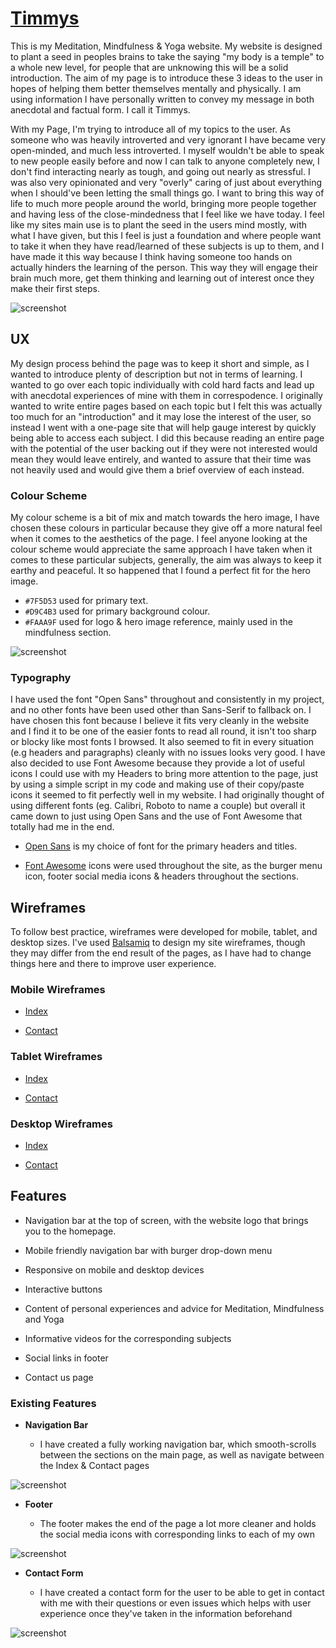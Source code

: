 # [Timmys](https://conor-timmis.github.io/Timmys)

This is my Meditation, Mindfulness & Yoga website. My website is designed to plant a seed in peoples brains to take the saying "my body is a temple" to a whole new level, for people that are unknowing this will be a solid introduction. The aim of my page is to introduce these 3 ideas to the user in hopes of helping them better themselves mentally and physically. I am using information I have personally written to convey my message in both anecdotal and factual form. I call it Timmys.

With my Page, I'm trying to introduce all of my topics to the user. As someone who was heavily introverted and very ignorant I have became very open-minded, and much less introverted. I myself wouldn't be able to speak to new people easily before and now I can talk to anyone completely new, I don't find interacting nearly as tough, and going out nearly as stressful. I was also very opinionated and very "overly" caring of just about everything when I should've been letting the small things go. I want to bring this way of life to much more people around the world, bringing more people together and having less of the close-mindedness that I feel like we have today. I feel like my sites main use is to plant the seed in the users mind mostly, with what I have given, but this I feel is just a foundation and where people want to take it when they have read/learned of these subjects is up to them, and I have made it this way because I think having someone too hands on actually hinders the learning of the person. This way they will engage their brain much more, get them thinking and learning out of interest once they make their first steps.

![screenshot](documentation/responsiveness.png)

## UX

My design process behind the page was to keep it short and simple, as I wanted to introduce plenty of description but not in terms of learning. I wanted to go over each topic individually with cold hard facts and lead up with anecdotal experiences of mine with them in correspodence. I originally wanted to write entire pages based on each topic but I felt this was actually too much for an "introduction" and it may lose the interest of the user, so instead I went with a one-page site that will help gauge interest by quickly being able to access each subject. I did this because reading an entire page with the potential of the user backing out if they were not interested would mean they would leave entirely, and wanted to assure that their time was not heavily used and would give them a brief overview of each instead.

### Colour Scheme

My colour scheme is a bit of mix and match towards the hero image, I have chosen these colours in particular because they give off a more natural feel when it comes to the aesthetics of the page. I feel anyone looking at the colour scheme would appreciate the same approach I have taken when it comes to these particular subjects, generally, the aim was always to keep it earthy and peaceful. It so happened that I found a perfect fit for the hero image.

- `#7F5D53` used for primary text.
- `#D9C4B3` used for primary background colour.
- `#FAAA9F` used for logo & hero image reference, mainly used in the mindfulness section.

![screenshot](documentation/colourscheme.png)


### Typography


I have used the font "Open Sans" throughout and consistently in my project, and no other fonts have been used other than Sans-Serif to fallback on. I have chosen this font because I believe it fits very cleanly in the website and I find it to be one of the easier fonts to read all round, it isn't too sharp or blocky like most fonts I browsed. It also seemed to fit in every situation (e.g headers and paragraphs) cleanly with no issues looks very good. I have also decided to use Font Awesome because they provide a lot of useful icons I could use with my Headers to bring more attention to the page, just by using a simple script in my code and making use of their copy/paste icons it seemed to fit perfectly well in my website. I had originally thought of using different fonts (eg. Calibri, Roboto to name a couple) but overall it came down to just using Open Sans and the use of Font Awesome that totally had me in the end.


- [Open Sans](https://fonts.google.com/specimen/Open+Sans) is my choice of font for the primary headers and titles.

- [Font Awesome](https://fontawesome.com) icons were used throughout the site, as the burger menu icon, footer social media icons & headers throughout the sections.


## Wireframes

To follow best practice, wireframes were developed for mobile, tablet, and desktop sizes. I've used [Balsamiq](https://balsamiq.com/wireframes) to design my site wireframes, though they may differ from the end result of the pages, as I have had to change things here and there to improve user experience.

### Mobile Wireframes

  - [Index](documentation/wireframes/mobileindex.png)

  - [Contact](documentation/wireframes/mobilecontact.png)
    

### Tablet Wireframes

  - [Index](documentation/wireframes/tabletindex.png)

  - [Contact](documentation/wireframes/tabletcontact.png)


### Desktop Wireframes

  - [Index](documentation/wireframes/desktopindex.png)

  - [Contact](documentation/wireframes/desktopcontact.png)


## Features


- Navigation bar at the top of screen, with the website logo that brings you to the homepage.

- Mobile friendly navigation bar with burger drop-down menu

- Responsive on mobile and desktop devices

- Interactive buttons

- Content of personal experiences and advice for Meditation, Mindfulness and Yoga

- Informative videos for the corresponding subjects

- Social links in footer

- Contact us page


### Existing Features

- **Navigation Bar**

    - I have created a fully working navigation bar, which smooth-scrolls between the sections on the main page, as well as navigate between the Index & Contact pages

![screenshot](documentation/navbar.png)

- **Footer**

    - The footer makes the end of the page a lot more cleaner and holds the social media icons with corresponding links to each of my own
 
![screenshot](documentation/footer.png)
 
- **Contact Form**

    - I have created a contact form for the user to be able to get in contact with me with their questions or even issues which helps with user experience once they've taken in the information beforehand

![screenshot](documentation/contactform.png)
